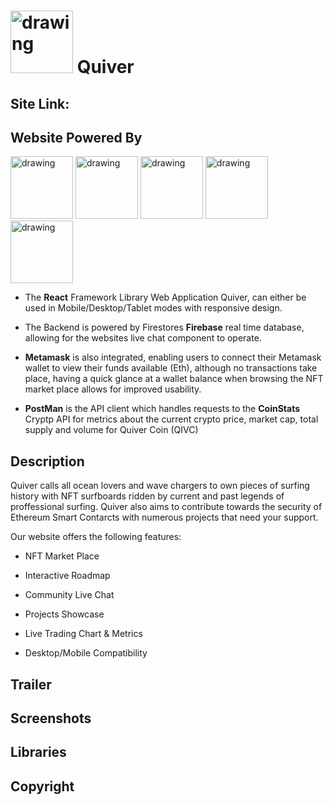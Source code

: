 # <img src="https://github.com/nikhilsurfingaus/QuiverNFTWebApp/blob/master/public/favicon.ico" alt="drawing" width="100"/> Quiver

## Site Link: 

## Website Powered By 

<img src="https://cdn.freebiesupply.com/logos/large/2x/react-1-logo-png-transparent.png" alt="drawing" width="100"/> <img 
src="https://firebase.google.com/images/brand-guidelines/logo-vertical.png" alt="drawing" width="100"/> 
<img src="https://yt3.ggpht.com/ytc/AMLnZu_bZz66jLBsycj-vvHpGDFsqqC2EwCByH4KWi0J=s900-c-k-c0x00ffffff-no-rj" alt="drawing" width="100"/>
<img src="https://res.cloudinary.com/crunchbase-production/image/upload/c_lpad,f_auto,q_auto:eco,dpr_1/gknmszuswhzcwxxxsuis" alt="drawing" width="100"/>
<img src="https://www.kindpng.com/picc/m/730-7305731_transparent-ubuntu-logo-png-postman-log-png-download.png" alt="drawing" width="100"/>

- The **React** Framework Library Web Application Quiver, can either be used in Mobile/Desktop/Tablet modes with responsive design. 

- The Backend is powered by Firestores **Firebase** real time database, allowing for the websites live chat component to operate. 

- **Metamask** is also integrated, enabling users to connect their Metamask wallet to view their funds available (Eth), although no transactions take place, having a quick glance at a wallet balance when browsing the NFT market place allows for 
improved usability. 

- **PostMan** is the API client which handles requests to the **CoinStats** Cryptp API for metrics about the current crypto price, market cap, total supply and volume
for Quiver Coin (QIVC)

## Description 
Quiver calls all ocean lovers and wave chargers to own pieces of surfing history with NFT surfboards ridden by current and past legends of proffessional surfing. Quiver also aims to contribute towards the security of Ethereum Smart Contarcts with numerous projects that need your support.

Our website offers the following features:

- NFT Market Place

- Interactive Roadmap

- Community Live Chat

- Projects Showcase 

- Live Trading Chart & Metrics

- Desktop/Mobile Compatibility

## Trailer 

## Screenshots 


## Libraries

## Copyright
